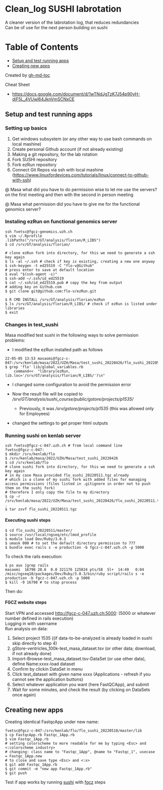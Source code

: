# Clean_log SUSHI labrotation
A cleaner version of the labrotation log, that reduces redundancies  
Can be of use for the next person building on sushi


Table of Contents
=================

* [Setup and test running apps](#setup-and-test-running-apps)
* [Creating new apps](#creating-new-apps)

Created by [gh-md-toc](https://github.com/ekalinin/github-markdown-toc.go)  
  
Cheat Sheet
* https://docs.google.com/document/d/1wTNdJgTzK7J54p90yH-djF5L_4VUwl64JknVmSCNxCE

## Setup and test running apps

### Setting up basics

1. Get windows subsystem (or any other way to use bash commands on local mashine)
2. Create personal Github account (if not already existing)
3. Making a git repository, for the lab rotation
4. Fork SUSHI repository
5. Fork ezRun repository
6. Connect Git Repos via ssh with local mashine (https://www.linuxfordevices.com/tutorials/linux/connect-to-github-with-ssh)

@ Masa what did you have to do permission wise to let me use the servers? on the first meeting and then with the second in person meeting


@ Masa what permission did you have to give me for the functional genomics server?

### Instaling ezRun on functional genomics server
```
ssh fvetsc@fgcz-genomics.uzh.ch
$ vim ~/.Rprofile
.libPaths("/srv/GT/analysis/florian/R_LIBS")
$ cd /srv/GT/analysis/florian/

# clone ezRun fork into directory, for this we need to generate a ssh key again
$ ls -al ~/.ssh # check if key is existing, creating a new one anyway
$ ssh-keygen -t ed25519 -C "flo-v@Github"
# press enter to save at default location
$ eval "$(ssh-agent -s)"
$ ssh-add ~/.ssh/id_ed25519
$ cat ~/.ssh/id_ed25519.pub # copy the key from output
# adding key on Github.com
$ git clone git@github.com:flo-v/ezRun.git

$ R CMD INSTALL /srv/GT/analysis/florian/ezRun
$ ls /srv/GT/analysis/florian/R_LIBS/ # check if ezRun is listed under libraries
$ exit
```

### Changes in test_sushi
Masa modified test sushi in the following ways to solve permission problems:
* I modified the ezRun installed path as follows
```
22-05-05 13:53 masaomi@fgcz-c-047:/srv/kenlab/masa/2022/UZH/Masa/test_sushi_20220426/flo_sushi_20220505/master
$ grep 'flo' lib/global_variables.rb
    command<<  "library(ezRun, lib.loc='/srv/GT/analysis/florian/R_LIBS/')\n"
```
* I changed some configuration to avoid the permission error
* Now the result file will be copied to */srv/GT/analysis/sushi_course/public/gstore/projects/p1535/*
    * Previously, it was */srv/gstore/projects/p1535* (this was allowed only for Employees)

* changed the settings to get proper html outputs


### Running sushi on kenlab server
```
ssh fvetsc@fgcz-c-047.uzh.ch # from local command line
fvetsc@fgcz-c-047: 
$ mkdir /srv/kenlab/flo
$ /srv/kenlab/masa/2022/UZH/Masa/test_sushi_20220426
$ cd /srv/kenlab/flo
# clone sushi fork into directory, for this we need to generate a ssh key again
# in my case Masa provided flo_sushi_20220511.tgz already 
# which is a clone of my sushi fork with added files for managing access permissions (files listed in .gitignore in order not to push them on the sushi fork)
# therefore I only copy the file to my directory
$ cp -r /srv/kenlab/masa/2022/UZH/Masa/test_sushi_20220426/flo_sushi_20220511.tgz .
$ tar zxvf flo_sushi_20220511.tgz
```
#### Executing sushi steps
```
$ cd flo_sushi_20220511/master/
$ source /usr/local/ngseq/etc/lmod_profile
$ module load Dev/Ruby/3.0.3
$ umask 000 # to set the default directory permission to 777
$ bundle exec rails s -e production -b fgcz-c-047.uzh.ch -p 5000
```
To check the rails execution:
```
$ ps aux |grep rails
masaomi  16798 20.6  0.0 321176 125024 pts/58  Sl+  14:49   0:04 /misc/ngseq10/packages/Dev/Ruby/3.0.3/bin/ruby script/rails s -e production -b fgcz-c-047.uzh.ch -p 5000
$ kill -9 16798 # to stop process
```

Then do: 

#### FGCZ website steps
Start VPN and accessed http://fgcz-c-047.uzh.ch:5000: (5000 or whatever number defined in rails execution)   
Logging in with username  
Run analysis on data:
1. Select project 1535 ((if data-to-be-analyzed is already loaded in sushi skip directly to step 4)
2. gStore-ventricles_100k-test_masa_dataset.tsv (or other data; download, if not already done)
3. Import-Browse-test_masa_dataset.tsv-DataSet (or use other data), define Name:xxxx-load dataset
4. Confirm by clickin DataSet in menu
5. Click test_dataset with given name xxxx (Applications - refresh if you cannot see the application buttons)
6. Select whatever application you want (here FastQCApp), and submit
7. Wait for some minutes, and check the result (by clicking on DataSets once again)


## Creating new apps

Creating identical FastqcApp under new name:
```
fvetsc@fgcz-c-047:/srv/kenlab/flo/flo_sushi_20220510/master/lib
$ cp FastqcApp.rb Fastqc_1App.rb
$ vim Fastqc_1App.rb
# setting colorscheme to more readable for me by typing <Esc> and <:colorscheme industry>
# changing: class name to "Fastqc_1App", @name to "Fastqc_1", usecase = Fastqc_1App.new
# to close and save type <Esc> and <:x>
$ git add Fastqc_1App.rb
$ git commit -m "new app Fastqc_1App.rb" 
$ git push
```
Test if app works by running [sushi](#executing-sushi-steps) with [fgcz](#fgcz-website-steps) steps


























